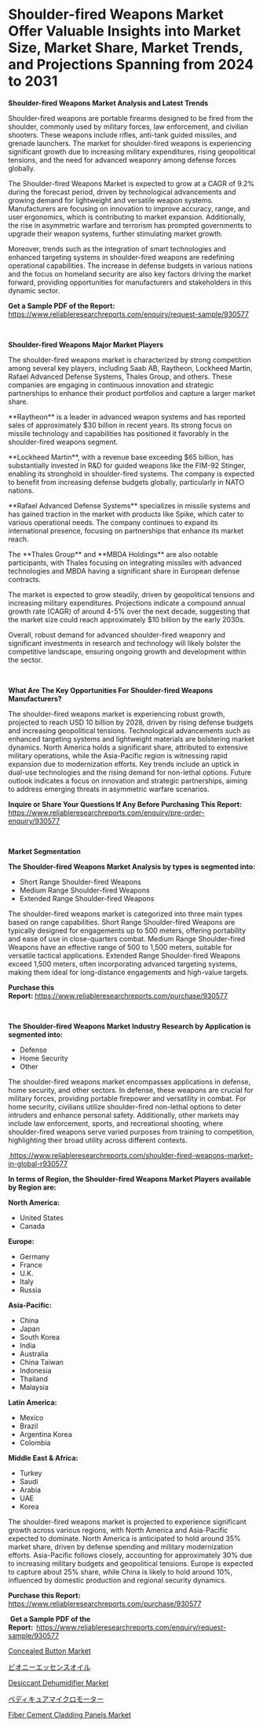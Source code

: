<p><h1>Shoulder-fired Weapons Market Offer Valuable Insights into Market Size, Market Share, Market Trends, and Projections Spanning from 2024 to 2031</h1></p><p><strong>Shoulder-fired Weapons Market Analysis and Latest Trends</strong></p>
<p><p>Shoulder-fired weapons are portable firearms designed to be fired from the shoulder, commonly used by military forces, law enforcement, and civilian shooters. These weapons include rifles, anti-tank guided missiles, and grenade launchers. The market for shoulder-fired weapons is experiencing significant growth due to increasing military expenditures, rising geopolitical tensions, and the need for advanced weaponry among defense forces globally.</p><p>The Shoulder-fired Weapons Market is expected to grow at a CAGR of 9.2% during the forecast period, driven by technological advancements and growing demand for lightweight and versatile weapon systems. Manufacturers are focusing on innovation to improve accuracy, range, and user ergonomics, which is contributing to market expansion. Additionally, the rise in asymmetric warfare and terrorism has prompted governments to upgrade their weapon systems, further stimulating market growth.</p><p>Moreover, trends such as the integration of smart technologies and enhanced targeting systems in shoulder-fired weapons are redefining operational capabilities. The increase in defense budgets in various nations and the focus on homeland security are also key factors driving the market forward, providing opportunities for manufacturers and stakeholders in this dynamic sector.</p></p>
<p><strong>Get a Sample PDF of the Report:&nbsp;</strong> <a href="https://www.reliableresearchreports.com/enquiry/request-sample/930577">https://www.reliableresearchreports.com/enquiry/request-sample/930577</a></p>
<p>&nbsp;</p>
<p><strong>Shoulder-fired Weapons Major Market Players</strong></p>
<p><p>The shoulder-fired weapons market is characterized by strong competition among several key players, including Saab AB, Raytheon, Lockheed Martin, Rafael Advanced Defense Systems, Thales Group, and others. These companies are engaging in continuous innovation and strategic partnerships to enhance their product portfolios and capture a larger market share.</p><p>**Raytheon** is a leader in advanced weapon systems and has reported sales of approximately $30 billion in recent years. Its strong focus on missile technology and capabilities has positioned it favorably in the shoulder-fired weapons segment.</p><p>**Lockheed Martin**, with a revenue base exceeding $65 billion, has substantially invested in R&D for guided weapons like the FIM-92 Stinger, enabling its stronghold in shoulder-fired systems. The company is expected to benefit from increasing defense budgets globally, particularly in NATO nations.</p><p>**Rafael Advanced Defense Systems** specializes in missile systems and has gained traction in the market with products like Spike, which cater to various operational needs. The company continues to expand its international presence, focusing on partnerships that enhance its market reach.</p><p>The **Thales Group** and **MBDA Holdings** are also notable participants, with Thales focusing on integrating missiles with advanced technologies and MBDA having a significant share in European defense contracts.</p><p>The market is expected to grow steadily, driven by geopolitical tensions and increasing military expenditures. Projections indicate a compound annual growth rate (CAGR) of around 4-5% over the next decade, suggesting that the market size could reach approximately $10 billion by the early 2030s.</p><p>Overall, robust demand for advanced shoulder-fired weaponry and significant investments in research and technology will likely bolster the competitive landscape, ensuring ongoing growth and development within the sector.</p></p>
<p>&nbsp;</p>
<p><strong>What Are The Key Opportunities For Shoulder-fired Weapons Manufacturers?</strong></p>
<p><p>The shoulder-fired weapons market is experiencing robust growth, projected to reach USD 10 billion by 2028, driven by rising defense budgets and increasing geopolitical tensions. Technological advancements such as enhanced targeting systems and lightweight materials are bolstering market dynamics. North America holds a significant share, attributed to extensive military operations, while the Asia-Pacific region is witnessing rapid expansion due to modernization efforts. Key trends include an uptick in dual-use technologies and the rising demand for non-lethal options. Future outlook indicates a focus on innovation and strategic partnerships, aiming to address emerging threats in asymmetric warfare scenarios.</p></p>
<p><strong>Inquire or Share Your Questions If Any Before Purchasing This Report:</strong> <a href="https://www.reliableresearchreports.com/enquiry/pre-order-enquiry/930577">https://www.reliableresearchreports.com/enquiry/pre-order-enquiry/930577</a></p>
<p>&nbsp;</p>
<p><strong>Market Segmentation</strong></p>
<p><strong>The Shoulder-fired Weapons Market Analysis by types is segmented into:</strong></p>
<p><ul><li>Short Range Shoulder-fired Weapons</li><li>Medium Range Shoulder-fired Weapons</li><li>Extended Range Shoulder-fired Weapons</li></ul></p>
<p><p>The shoulder-fired weapons market is categorized into three main types based on range capabilities. Short Range Shoulder-fired Weapons are typically designed for engagements up to 500 meters, offering portability and ease of use in close-quarters combat. Medium Range Shoulder-fired Weapons have an effective range of 500 to 1,500 meters, suitable for versatile tactical applications. Extended Range Shoulder-fired Weapons exceed 1,500 meters, often incorporating advanced targeting systems, making them ideal for long-distance engagements and high-value targets.</p></p>
<p><strong>Purchase this Report:&nbsp;</strong><a href="https://www.reliableresearchreports.com/purchase/930577">https://www.reliableresearchreports.com/purchase/930577</a></p>
<p>&nbsp;</p>
<p><strong>The Shoulder-fired Weapons Market Industry Research by Application is segmented into:</strong></p>
<p><ul><li>Defense</li><li>Home Security</li><li>Other</li></ul></p>
<p><p>The shoulder-fired weapons market encompasses applications in defense, home security, and other sectors. In defense, these weapons are crucial for military forces, providing portable firepower and versatility in combat. For home security, civilians utilize shoulder-fired non-lethal options to deter intruders and enhance personal safety. Additionally, other markets may include law enforcement, sports, and recreational shooting, where shoulder-fired weapons serve varied purposes from training to competition, highlighting their broad utility across different contexts.</p></p>
<p><a href="https://www.reliableresearchreports.com/shoulder-fired-weapons-market-in-global-r930577">&nbsp;https://www.reliableresearchreports.com/shoulder-fired-weapons-market-in-global-r930577</a></p>
<p><strong>In terms of Region, the Shoulder-fired Weapons Market Players available by Region are:</strong></p>
<p>
    <p> <strong> North America: </strong>
        <ul>
            <li>United States</li>
            <li>Canada</li>
        </ul>
        </p> 
    <p> <strong> Europe: </strong>
        <ul>
            <li>Germany</li>
            <li>France</li>
            <li>U.K.</li>
            <li>Italy</li>
            <li>Russia</li>
        </ul>
        </p> 
    <p> <strong> Asia-Pacific: </strong>
        <ul>
            <li>China</li>
            <li>Japan</li>
            <li>South Korea</li>
            <li>India</li>
            <li>Australia</li>
            <li>China Taiwan</li>
            <li>Indonesia</li>
            <li>Thailand</li>
            <li>Malaysia</li>
        </ul>
        </p> 
    <p> <strong> Latin America: </strong>
        <ul>
            <li>Mexico</li>
            <li>Brazil</li>
            <li>Argentina Korea</li>
            <li>Colombia</li>
        </ul>
        </p> 
    <p> <strong> Middle East & Africa: </strong>
        <ul>
            <li>Turkey</li>
            <li>Saudi</li>
            <li>Arabia</li>
            <li>UAE</li>
            <li>Korea</li>
        </ul>
    </p>
    </p>
<p><p>The shoulder-fired weapons market is projected to experience significant growth across various regions, with North America and Asia-Pacific expected to dominate. North America is anticipated to hold around 35% market share, driven by defense spending and military modernization efforts. Asia-Pacific follows closely, accounting for approximately 30% due to increasing military budgets and geopolitical tensions. Europe is expected to capture about 25% share, while China is likely to hold around 10%, influenced by domestic production and regional security dynamics.</p></p>
<p><strong>Purchase this Report: </strong><a href="https://www.reliableresearchreports.com/purchase/930577">https://www.reliableresearchreports.com/purchase/930577</a></p>
<p>&nbsp;<strong>Get a Sample PDF of the Report:&nbsp;&nbsp;</strong><a href="https://www.reliableresearchreports.com/enquiry/request-sample/930577">https://www.reliableresearchreports.com/enquiry/request-sample/930577</a></p>
<p><strong></strong></p>
<p><p><a href="https://www.linkedin.com/pulse/concealed-button-market-trends-detailed-study-its-segmentation-aqf8c?trackingId=ZkaX0XBpQbiq%2FduXkhZ9Uw%3D%3D">Concealed Button Market</a></p><p><a href="https://medium.com/@henriettemills1/peony-essence-oil-market-%E3%81%AF-%E3%82%B3%E3%82%B9%E3%83%88%E7%AE%A1%E7%90%86%E3%81%A8%E5%8A%B9%E7%8E%87%E5%90%91%E4%B8%8A%E3%82%92%E5%84%AA%E5%85%88%E3%81%97%E3%81%BE%E3%81%99-%E3%81%95%E3%82%89%E3%81%AB-%E5%A0%B1%E5%91%8A%E6%9B%B8%E3%81%AF%E5%B8%82%E5%A0%B4%E3%81%AE%E9%9C%80%E8%A6%81%E9%9D%A2%E3%81%A8%E4%BE%9B%E7%B5%A6%E9%9D%A2%E3%81%AE%E4%B8%A1%E6%96%B9%E3%82%92%E3%82%AB%E3%83%90%E3%83%BC%E3%81%97%E3%81%A6%E3%81%84%E3%81%BE%E3%81%99-peony-essence-oil-%E5%B8%82%E5%A0%B4%E3%81%AF-53c1f4634ca9">ピオニーエッセンスオイル</a></p><p><a href="https://medium.com/@janiartemva3/the-desiccant-dehumidifier-market-has-experienced-impressive-growth-in-recent-years-expanding-d90f8dd73491">Desiccant Dehumidifier Market</a></p><p><a href="https://medium.com/@henriettemills1/%E3%82%B0%E3%83%AD%E3%83%BC%E3%83%90%E3%83%AB%E3%83%9A%E3%83%87%E3%82%A3%E3%82%AD%E3%83%A5%E3%82%A2%E3%83%9E%E3%82%A4%E3%82%AF%E3%83%AD%E3%83%A2%E3%83%BC%E3%82%BF%E3%83%BC%E6%A5%AD%E7%95%8C%E5%88%86%E6%9E%90%E3%83%AC%E3%83%9D%E3%83%BC%E3%83%88-%E3%83%9A%E3%83%87%E3%82%A3%E3%82%AD%E3%83%A5%E3%82%A2%E3%83%9E%E3%82%A4%E3%82%AF%E3%83%AD%E3%83%A2%E3%83%BC%E3%82%BF%E3%83%BC%E5%B8%82%E5%A0%B4%E3%81%AE%E8%A6%8F%E6%A8%A1-%E3%82%B7%E3%82%A7%E3%82%A2-%E3%81%8A%E3%82%88%E3%81%B3%E7%A8%AE%E9%A1%9E%E5%88%A5-20-000-rpm%E6%9C%AA%E6%BA%80-16-000-25-000-rpm-25-000-addb105cbf55">ペディキュアマイクロモーター</a></p><p><a href="https://issuu.com/reportprime-2/docs/fiber-cement-cladding-panels-market_e00840a7c2fa2b">Fiber Cement Cladding Panels Market</a></p></p>